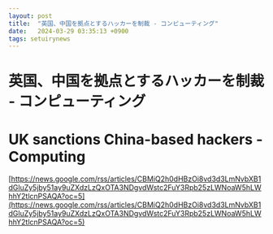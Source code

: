 ```yaml
---
layout: post
title:  "英国、中国を拠点とするハッカーを制裁 - コンピューティング"
date:   2024-03-29 03:35:13 +0900
tags: setuirynews 
---
```


# 英国、中国を拠点とするハッカーを制裁 - コンピューティング



# UK sanctions China-based hackers - Computing

[https://news.google.com/rss/articles/CBMiQ2h0dHBzOi8vd3d3LmNvbXB1dGluZy5jby51ay9uZXdzLzQxOTA3NDgvdWstc2FuY3Rpb25zLWNoaW5hLWhhY2tlcnPSAQA?oc=5](https://news.google.com/rss/articles/CBMiQ2h0dHBzOi8vd3d3LmNvbXB1dGluZy5jby51ay9uZXdzLzQxOTA3NDgvdWstc2FuY3Rpb25zLWNoaW5hLWhhY2tlcnPSAQA?oc=5)


